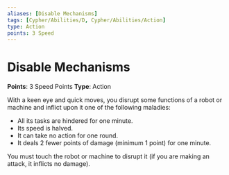 ```yaml
---
aliases: [Disable Mechanisms]
tags: [Cypher/Abilities/D, Cypher/Abilities/Action]
type: Action
points: 3 Speed
---
```


# Disable Mechanisms

**Points**: 3 Speed Points
**Type**: Action

With a keen eye and quick moves, you disrupt some functions of a robot or machine and inflict upon it one of the following maladies:
- All its tasks are hindered for one minute.
- Its speed is halved.
- It can take no action for one round.
- It deals 2 fewer points of damage (minimum 1 point) for one minute.

You must touch the robot or machine to disrupt it (if you are making an attack, it inflicts no damage).
